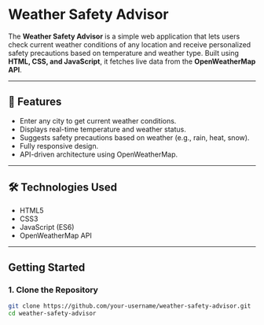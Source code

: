 #  Weather Safety Advisor

The **Weather Safety Advisor** is a simple web application that lets users check current weather conditions of any location and receive personalized safety precautions based on temperature and weather type. Built using **HTML, CSS, and JavaScript**, it fetches live data from the **OpenWeatherMap API**.

---

## 🔧 Features

-  Enter any city to get current weather conditions.
-  Displays real-time temperature and weather status.
-  Suggests safety precautions based on weather (e.g., rain, heat, snow).
-  Fully responsive design.
-  API-driven architecture using OpenWeatherMap.

---

## 🛠️ Technologies Used

- HTML5
- CSS3
- JavaScript (ES6)
- OpenWeatherMap API

---

## Getting Started

### 1. Clone the Repository

```bash
git clone https://github.com/your-username/weather-safety-advisor.git
cd weather-safety-advisor
